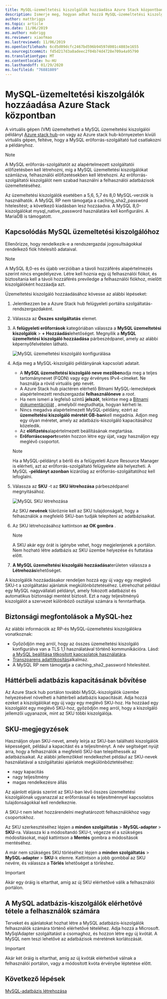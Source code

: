 ```yaml
---
title: MySQL-üzemeltetési kiszolgálók hozzáadása Azure Stack központban
description: Ismerje meg, hogyan adhat hozzá MySQL-üzemeltetési kiszolgálókat a MySQL-adapter erőforrás-szolgáltatóján keresztül történő üzembe helyezéshez.
author: mattbriggs
ms.topic: article
ms.date: 11/06/2019
ms.author: mabrigg
ms.reviewer: xiaofmao
ms.lastreviewed: 11/06/2019
ms.openlocfilehash: 6cd5d09dcfc2467bd596b94597d001c4803e1655
ms.sourcegitcommit: fd5d217d3a8adeec2f04b74d4728e709a4a95790
ms.translationtype: MT
ms.contentlocale: hu-HU
ms.lasthandoff: 01/29/2020
ms.locfileid: "76881809"
---
```

# <a name="add-mysql-hosting-servers-in-azure-stack-hub"></a>MySQL-üzemeltetési kiszolgálók hozzáadása Azure Stack központban

A virtuális gépen (VM) üzemeltetheti a MySQL üzemeltetési kiszolgálói példányt [Azure stack hub](azure-stack-overview.md)-on vagy az Azure stack hub-környezeten kívüli virtuális gépen, feltéve, hogy a MySQL erőforrás-szolgáltató tud csatlakozni a példányhoz.

> [!NOTE]
> A MySQL erőforrás-szolgáltatót az alapértelmezett szolgáltatói előfizetésben kell létrehozni, míg a MySQL üzemeltetési kiszolgálókat számlázva, felhasználói előfizetésekben kell létrehozni. Az erőforrás-szolgáltatói kiszolgálót nem szabad használni a felhasználói adatbázisok üzemeltetéséhez.

Az üzemeltetési kiszolgálók esetében a 5,6, 5,7 és 8,0 MySQL-verziók is használhatók. A MySQL RP nem támogatja a caching_sha2_password hitelesítést; a következő kiadásban lesz hozzáadva. A MySQL 8,0-kiszolgálókat mysql_native_password használatára kell konfigurálni. A MariaDB is támogatott.

## <a name="connect-to-a-mysql-hosting-server"></a>Kapcsolódás MySQL üzemeltetési kiszolgálóhoz

Ellenőrizze, hogy rendelkezik-e a rendszergazdai jogosultságokkal rendelkező fiók hitelesítő adataival.

> [!NOTE]
> A MySQL 8,0-es és újabb verzióiban a távoli hozzáférés alapértelmezés szerint nincs engedélyezve. Létre kell hoznia egy új felhasználói fiókot, és biztosítania kell a távoli hozzáférés previledge a felhasználói fiókhoz, mielőtt kiszolgálóként hozzáadja azt.

Üzemeltetési kiszolgáló hozzáadásához kövesse az alábbi lépéseket:

1. Jelentkezzen be a Azure Stack hub felügyeleti portálra szolgáltatás-rendszergazdaként.
2. Válassza az **Összes szolgáltatás** elemet.
3. A **felügyeleti erőforrások** kategóriában válassza a **MySQL üzemeltetési kiszolgálók** >  **+ Hozzáadás**lehetőséget. Megnyílik a **MySQL üzemeltetési kiszolgáló hozzáadása** párbeszédpanel, amely az alábbi képernyőfelvételen látható.

   ![MySQL üzemeltetési kiszolgáló konfigurálása](./media/azure-stack-mysql-rp-deploy/mysql-add-hosting-server-2.png)

4. Adja meg a MySQL-kiszolgáló példányának kapcsolati adatait.

   * A **MySQL üzemeltetési kiszolgáló neve mezőben**adja meg a teljes tartománynevet (FQDN) vagy egy érvényes IPv4-címeket. Ne használja a rövid virtuális gép nevét.
   * A Azure Stack hub piactéren elérhető Bitnami MySQL-lemezképek alapértelmezett rendszergazdai **felhasználóneve** a *root*.
   * Ha nem ismeri a legfelső szintű **jelszót**, tekintse meg a [Bitnami dokumentációját](https://docs.bitnami.com/azure/faq/#how-to-find-application-credentials) , amelyből megtudhatja, hogyan kérheti le.
   * Nincs megadva alapértelmezett MySQL-példány, ezért az **üzemeltetési kiszolgáló méretét GB-ban**kell megadnia. Adjon meg egy olyan méretet, amely az adatbázis-kiszolgáló kapacitásához közeledik.
   * Az **előfizetés**alapértelmezett beállításának megtartása.
   * **Erőforráscsoport**esetén hozzon létre egy újat, vagy használjon egy meglévő csoportot.

   > [!NOTE]
   > Ha a MySQL-példányt a bérlő és a felügyeleti Azure Resource Manager is elérheti, azt az erőforrás-szolgáltató felügyelete alá helyezheti. A MySQL **-példányt azonban** kizárólag az erőforrás-szolgáltatóhoz kell lefoglalni.

5. Válassza az **SKU** -t az **SKU létrehozása** párbeszédpanel megnyitásához.

   ![MySQL SKU létrehozása](./media/azure-stack-mysql-rp-deploy/mysql-new-sku.png)

   Az SKU **nevének** tükröznie kell az SKU tulajdonságait, hogy a felhasználók a megfelelő SKU-ban tudják telepíteni az adatbázisaikat.

6. Az SKU létrehozásához kattintson **az OK gombra** .
   > [!NOTE]
   > A SKU akár egy órát is igénybe vehet, hogy megjelenjenek a portálon. Nem hozható létre adatbázis az SKU üzembe helyezése és futtatása előtt.

7. **A MySQL üzemeltetési kiszolgáló hozzáadása**területen válassza a **Létrehozás**lehetőséget.

A kiszolgálók hozzáadásakor rendeljen hozzá egy új vagy egy meglévő SKU-t a szolgáltatási ajánlatok megkülönböztetéséhez. Létrehozhat például egy MySQL nagyvállalati példányt, amely fokozott adatbázist és automatikus biztonsági mentést biztosít. Ezt a nagy teljesítményű kiszolgálót a szervezet különböző osztályai számára is fenntarthatja.

## <a name="security-considerations-for-mysql"></a>Biztonsági megfontolások a MySQL-hez

Az alábbi információk az RP-és MySQL-üzemeltetési kiszolgálókra vonatkoznak:

* Győződjön meg arról, hogy az összes üzemeltetési kiszolgáló konfigurálva van a TLS 1,1 használatával történő kommunikációra. Lásd: [a MySQL beállítása titkosított kapcsolatok használatára](https://dev.mysql.com/doc/refman/5.7/en/using-encrypted-connections.html).
* [Transzparens adattitkosítás](https://dev.mysql.com/doc/mysql-secure-deployment-guide/5.7/en/secure-deployment-data-encryption.html)alkalmaz.
* A MySQL RP nem támogatja a caching_sha2_password hitelesítést.

## <a name="increase-backend-database-capacity"></a>Háttérbeli adatbázis kapacitásának bővítése

Az Azure Stack hub portálon további MySQL-kiszolgálók üzembe helyezésével növelheti a háttérbeli adatbázis kapacitását. Adja hozzá ezeket a kiszolgálókat egy új vagy egy meglévő SKU-hoz. Ha hozzáad egy kiszolgálót egy meglévő SKU-hoz, győződjön meg arról, hogy a kiszolgáló jellemzői ugyanazok, mint az SKU többi kiszolgálója.

## <a name="sku-notes"></a>SKU-megjegyzések
Használjon olyan SKU-nevet, amely leírja az SKU-ban található kiszolgálók képességeit, például a kapacitást és a teljesítményt. A név segítséget nyújt arra, hogy a felhasználók a megfelelő SKU-ban telepíthessék az adatbázisaikat. Az alábbi jellemzőkkel rendelkezhet például az SKU-nevek használatával a szolgáltatási ajánlatok megkülönböztetéséhez:
  
* nagy kapacitás
* nagy teljesítmény
* magas rendelkezésre állás

Az ajánlott eljárás szerint az SKU-ban lévő összes üzemeltetési kiszolgálónak ugyanazzal az erőforrással és teljesítménnyel kapcsolatos tulajdonságokkal kell rendelkeznie.

A SKU-t nem lehet hozzárendelni meghatározott felhasználókhoz vagy csoportokhoz.

Az SKU szerkesztéséhez lépjen a **minden szolgáltatás** > **MySQL-adapter** > **SKU**-ra. Válassza ki a módosítandó SKU-t, végezze el a szükséges módosításokat, majd kattintson a **Mentés** gombra a módosítások mentéséhez. 

A már nem szükséges SKU törléséhez lépjen a **minden szolgáltatás** > **MySQL-adapter** > **SKU**-k elemre. Kattintson a jobb gombbal az SKU nevére, és válassza a **Törlés** lehetőséget a törléshez.

> [!IMPORTANT]
> Akár egy óráig is eltarthat, amíg az új SKU elérhetővé válik a felhasználói portálon.

## <a name="make-mysql-database-servers-available-to-your-users"></a>A MySQL adatbázis-kiszolgálók elérhetővé tétele a felhasználók számára

Terveket és ajánlatokat hozhat létre a MySQL adatbázis-kiszolgálók felhasználók számára történő elérhetővé tételéhez. Adja hozzá a Microsoft. MySqlAdapter szolgáltatást a csomaghoz, és hozzon létre egy új kvótát. A MySQL nem teszi lehetővé az adatbázisok méretének korlátozását.

> [!IMPORTANT]
> Akár két óráig is eltarthat, amíg az új kvóták elérhetővé válnak a felhasználói portálon, vagy a módosított kvóta érvénybe léptetése előtt.

## <a name="next-steps"></a>Következő lépések

[MySQL-adatbázis létrehozása](azure-stack-mysql-resource-provider-databases.md)
